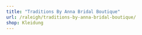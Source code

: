 ```yaml
---
title: "Traditions By Anna Bridal Boutique"
url: /raleigh/traditions-by-anna-bridal-boutique/
shop: Kleidung
---
```


